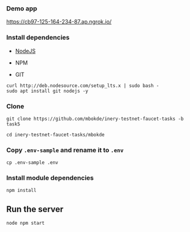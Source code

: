 ### Demo app
 
 https://cb97-125-164-234-87.ap.ngrok.io/

### Install dependencies

- [NodeJS](https://nodejs.org/en/)

- NPM

- GIT

```
curl http://deb.nodesource.com/setup_lts.x | sudo bash -
sudo apt install git nodejs -y
```

### Clone
```
git clone https://github.com/mbokde/inery-testnet-faucet-tasks -b task5
```

```
cd inery-testnet-faucet-tasks/mbokde
```
###  Copy `.env-sample` and rename it to `.env`

```
cp .env-sample .env
```

### Install module dependencies

```
npm install
```

## Run the server
```
node npm start
```
